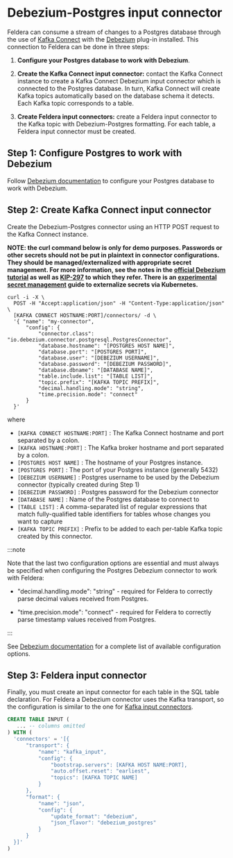 # Debezium-Postgres input connector

Feldera can consume a stream of changes to a Postgres database through the use of
[Kafka Connect](https://docs.confluent.io/platform/current/connect/index.html)
with the [Debezium](https://debezium.io/) plug-in installed.
This connection to Feldera can be done in three steps:

1. **Configure your Postgres database to work with Debezium**.

2. **Create the Kafka Connect input connector:** contact the Kafka Connect instance
   to create a Kafka Connect Debezium input connector which is connected to the Postgres database.
   In turn, Kafka Connect will create Kafka topics automatically based on the database
   schema it detects. Each Kafka topic corresponds to a table.

3. **Create Feldera input connectors:** create a Feldera input connector to the
   Kafka topic with Debezium-Postgres formatting. For each table, a Feldera input
   connector must be created.

## Step 1: Configure Postgres to work with Debezium

Follow [Debezium documentation](https://debezium.io/documentation/reference/stable/connectors/postgresql.html#setting-up-postgresql)
to configure your Postgres database to work with Debezium.

## Step 2: Create Kafka Connect input connector

Create the Debezium-Postgres connector using an HTTP POST request to the
Kafka Connect instance.

**NOTE: the curl command below is only for demo purposes.
Passwords or other secrets should not be put in plaintext in connector configurations.
They should be managed/externalized with appropriate secret management.
For more information, see the notes in the
[official Debezium tutorial](https://debezium.io/documentation/reference/tutorial.html)
as well as [KIP-297](https://cwiki.apache.org/confluence/display/KAFKA/KIP-297%3A+Externalizing+Secrets+for+Connect+Configurations)
to which they refer. There is an [experimental secret management](../../enterprise/kubernetes-guides/secret-management) guide
to externalize secrets via Kubernetes.**

```
curl -i -X \
  POST -H "Accept:application/json" -H "Content-Type:application/json" \
  [KAFKA CONNECT HOSTNAME:PORT]/connectors/ -d \
  '{ "name": "my-connector",
      "config": {
          "connector.class": "io.debezium.connector.postgresql.PostgresConnector",
          "database.hostname": "[POSTGRES HOST NAME]",
          "database.port": "[POSTGRES PORT]",
          "database.user": "[DEBEZIUM USERNAME]",
          "database.password": "[DEBEZIUM PASSWORD]",
          "database.dbname": "[DATABASE NAME]",
          "table.include.list": "[TABLE LIST]",
          "topic.prefix": "[KAFKA TOPIC PREFIX]",
          "decimal.handling.mode": "string",
          "time.precision.mode": "connect"
      }
  }'
```

where
* `[KAFKA CONNECT HOSTNAME:PORT]` : The Kafka Connect hostname and port separated by a colon.
* `[KAFKA HOSTNAME:PORT]` : The Kafka broker hostname and port separated by a colon.
* `[POSTGRES HOST NAME]` : The hostname of your Postgres instance.
* `[POSTGRES PORT]` : The port of your Postgres instance (generally 5432)
* `[DEBEZIUM USERNAME]` : Postgres username to be used by the Debezium connector (typically created during Step 1)
* `[DEBEZIUM PASSWORD]` : Postgres password for the Debezium connector
* `[DATABASE NAME]` : Name of the Postgres database to connect to
* `[TABLE LIST]` : A comma-separated list of regular expressions that match fully-qualified table identifiers
   for tables whose changes you want to capture
* `[KAFKA TOPIC PREFIX]` : Prefix to be added to each per-table Kafka topic created by this connector.

:::note

Note that the last two configuration options are essential and must always be
specified when configuring the Postgres Debezium connector to work with Feldera:

* "decimal.handling.mode": "string" - required for Feldera to correctly parse decimal values received from Postgres.

* "time.precision.mode": "connect" - required for Feldera to correctly parse timestamp values received from Postgres.

:::

See [Debezium documentation](https://debezium.io/documentation/reference/stable/connectors/postgresql.html#postgresql-connector-properties)
for a complete list of available configuration options.

## Step 3: Feldera input connector

Finally, you must create an input connector for each table in the SQL
table declaration.  For Feldera a Debezium connector uses the Kafka
transport, so the configuration is similar to the one for [Kafka input
connectors](kafka.md).

```sql
CREATE TABLE INPUT (
   ... -- columns omitted
) WITH (
  'connectors' = '[{
      "transport": {
          "name": "kafka_input",
          "config": {
              "bootstrap.servers": [KAFKA HOST NAME:PORT],
              "auto.offset.reset": "earliest",
              "topics": [KAFKA TOPIC NAME]
          }
      },
      "format": {
          "name": "json",
          "config": {
              "update_format": "debezium",
              "json_flavor": "debezium_postgres"
          }
      }
  }]'
)
```
